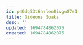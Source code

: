 ```yaml
---
id: p46dq53t6hzlen8ivgw87s1
title: Gideons Soaks
desc: ''
updated: 1694784862075
created: 1694784862075
---
```

